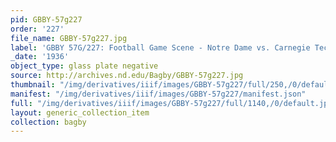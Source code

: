 ```yaml
---
pid: GBBY-57g227
order: '227'
file_name: GBBY-57g227.jpg
label: 'GBBY 57G/227: Football Game Scene - Notre Dame vs. Carnegie Tech - 1936'
_date: '1936'
object_type: glass plate negative
source: http://archives.nd.edu/Bagby/GBBY-57g227.jpg
thumbnail: "/img/derivatives/iiif/images/GBBY-57g227/full/250,/0/default.jpg"
manifest: "/img/derivatives/iiif/images/GBBY-57g227/manifest.json"
full: "/img/derivatives/iiif/images/GBBY-57g227/full/1140,/0/default.jpg"
layout: generic_collection_item
collection: bagby
---
```

